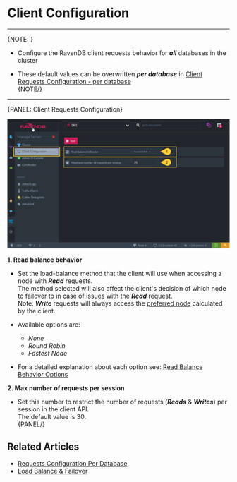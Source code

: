 ﻿# Client Configuration
---

{NOTE: }

* Configure the RavenDB client requests behavior for ***all*** databases in the cluster  

* These default values can be overwritten ***per database*** in [Client Requests Configuration - per database](../../studio/database/settings/client-configuration-per-database)  
{NOTE/}

---

{PANEL: Client Requests Configuration}

![Figure 1. Client Requests Configuration](images/client-configuration.png "Client Requests Configuration")

**1. Read balance behavior**  

  * Set the load-balance method that the client will use when accessing a node with ***Read*** requests.  
  The method selected will also affect the client's decision of which node to failover to in case of issues with the ***Read*** request.  
  Note: ***Write*** requests will always access the [preferred node](../../client-api/configuration/load-balance-and-failover#preferred-node) calculated by the client.  

  * Available options are:  
     * _None_  
     * _Round Robin_  
     * _Fastest Node_  

  *  For a detailed explanation about each option see: [Read Balance Behavior Options](../../client-api/configuration/load-balance-and-failover#readbalancebehavior-options)  

**2. Max number of requests per session**  

  * Set this number to restrict the number of requests (***Reads*** & ***Writes***) per session in the client API.  
  The default value is 30.  
{PANEL/}

## Related Articles

- [Requests Configuration Per Database](../../studio/database/settings/client-configuration-per-database)
- [Load Balance & Failover](../../client-api/configuration/load-balance-and-failover)
